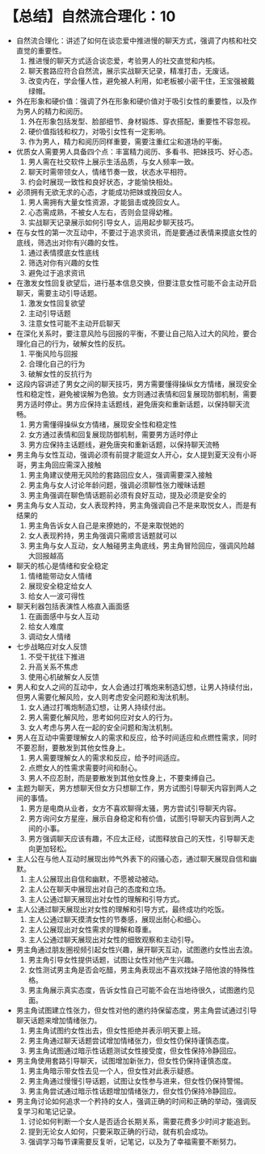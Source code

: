 # 【总结】自然流合理化：10

-   自然流合理化：讲述了如何在谈恋爱中推进慢的聊天方式，强调了内核和社交直觉的重要性。
    1.  推进慢的聊天方式适合谈恋爱，考验男人的社交直觉和内核。
    2.  聊天套路应符合自然流，展示实战聊天记录，精准打击，无废话。
    3.  改变内在，学会懂人性，避免被人利用，如老板被小密干住，王宝强被戴绿帽。
-   外在形象和硬价值：强调了外在形象和硬价值对于吸引女性的重要性，以及作为男人的精力和阅历。
    1.  外在形象包括发型、脸部细节、身材锻炼、穿衣搭配，重要性不容忽视。
    2.  硬价值指钱和权力，对吸引女性有一定影响。
    3.  作为男人，精力和阅历同样重要，需要注重红尘和道场的平衡。
-   优质女人需要男人具备四个点：丰富精力阅历、多看书、把妹技巧、好心态。
    1.  男人需在社交软件上展示生活品质，与女人频率一致。
    2.  聊天时需带领女人，情绪节奏一致，状态水平相符。
    3.  约会时展现一致性和良好状态，才能愉快相处。
-   必须拥有无欲无求的心态，才能成功把妹或挽回女人。
    1.  男人需拥有大量女性资源，才能狙击或挽回女人。
    2.  心态需成熟，不被女人左右，否则会显得幼稚。
    3.  实战聊天记录展示如何引导女人，运用起步聊天技巧。
-   在与女性的第一次互动中，不要过于追求资讯，而是要通过表情来摸底女性的底线，筛选出对你有兴趣的女性。
    1.  通过表情摸底女性底线
    2.  筛选对你有兴趣的女性
    3.  避免过于追求资讯
-   在激发女性回复欲望后，进行基本信息交换，但要注意女性可能不会主动开启聊天，需要主动引导话题。
    1.  激发女性回复欲望
    2.  主动引导话题
    3.  注意女性可能不主动开启聊天
-   在深化关系时，要注意风险与回报的平衡，不要让自己陷入过大的风险，要合理化自己的行为，破解女性的反抗。
    1.  平衡风险与回报
    2.  合理化自己的行为
    3.  破解女性的反抗行为
-   这段内容讲述了男女之间的聊天技巧，男方需要懂得操纵女方情绪，展现安全性和稳定性，避免被误解为色狼。女方则通过表情和回复展现防御机制，需要男方适时停止。男方应保持主话题线，避免唐突和重新话题，以保持聊天流畅。
    1.  男方需懂得操纵女方情绪，展现安全性和稳定性
    2.  女方通过表情和回复展现防御机制，需要男方适时停止
    3.  男方应保持主话题线，避免唐突和重新话题，以保持聊天流畅
-   男主角与女性互动，强调必须有前提才能逗女人开心，女人提到夏天没有小哥哥，男主角回应需深入接触
    1.  男主角建议使用无风险的套路回应女人，强调需要深入接触
    2.  男主角与女人讨论年龄问题，强调必须聊性张力暧昧话题
    3.  男主角强调在聊色情话题前必须有良好互动，提及必须是安全的
-   男主角与女人互动，女人表现矜持，男主角强调自己不是来取悦女人，而是有结果的
    1.  男主角告诉女人自己是来撩她的，不是来取悦她的
    2.  女人表现矜持，男主角强调只需顺言话题就可以
    3.  男主角与女人互动，女人触碰男主角底线，男主角冒险回应，强调风险越大回报越高
-   聊天的核心是情绪和安全稳定
    1.  情绪能带动女人情绪
    2.  展现安全稳定给女人
    3.  给女人一波可得性
-   聊天利器包括表演性人格直入画面感
    1.  在画面感中与女人互动
    2.  给女人难度
    3.  调动女人情绪
-   七步战略应对女人反馈
    1.  不受干扰往下推进
    2.  升高关系不焦虑
    3.  使用心机破解女人反馈
-   男人和女人之间的互动中，女人会通过打嘴炮来制造幻想，让男人持续付出，但男人需要化解风险，女人则考虑安全问题和淘汰机制。
    1.  女人通过打嘴炮制造幻想，让男人持续付出。
    2.  男人需要化解风险，思考如何应对女人的行为。
    3.  女人考虑与男人在一起的安全问题和淘汰机制。
-   男人在互动中需要理解女人的需求和反应，给予时间适应和点燃性需求，同时不要忍耐，要散发到其他女性身上。
    1.  男人需要理解女人的需求和反应，给予时间适应。
    2.  点燃女人的性需求需要时间和耐心。
    3.  男人不应忍耐，而是要散发到其他女性身上，不要束缚自己。
-   主题为聊天，男方想聊天但女方只想聊工作，男方试图引导聊天内容到两人之间的事情。
    1.  男方是电商从业者，女方不喜欢聊得太骚，男方尝试引导聊天内容。
    2.  男方询问女方星座，展示自身稳定和有价值，试图引导聊天内容到两人之间的小事。
    3.  男方强调聊天应该有趣，不应太正经，试图释放自己的天性，引导聊天走向更加轻松。
-   主人公在与他人互动时展现出帅气外表下的闷骚心态，通过聊天展现自信和幽默。
    1.  主人公展现出自信和幽默，不愿被动被动。
    2.  主人公在聊天中展现出对自己的态度和立场。
    3.  主人公通过聊天展现出对女性的理解和引导方式。
-   主人公通过聊天展现出对女性的理解和引导方式，最终成功约吃饭。
    1.  主人公通过聊天摸清女性的节奏感，展现出耐心和细心。
    2.  主人公展现出对女性需求的理解和尊重。
    3.  主人公通过聊天展现出对女性的细致观察和主动引导。
-   男主角通过朋友圈视频引起女性兴趣，展开聊天互动，试图邀约女性出去浪。
    1.  男主角引导女性提供话题，试图让女性对他产生兴趣。
    2.  女性测试男主角是否会吃醋，男主角表现出不喜欢找妹子陪他浪的特殊性格。
    3.  男主角展示真实态度，告诉女性自己可能不会在当地待很久，试图邀约见面。
-   男主角试图建立性张力，但女性对他的邀约持保留态度，男主角尝试通过引导聊天话题来增加情绪张力。
    1.  男主角试图约女性出去，但女性拒绝并表示明天要上班。
    2.  男主角通过聊天话题尝试增加情绪张力，但女性仍保持谨慎态度。
    3.  男主角试图通过暗示性话题测试女性接受度，但女性保持冷静回应。
-   男主角使用套路引导聊天，试图增加新张力，但女性仍保持谨慎态度。
    1.  男主角暗示带女性去见一个人，但女性对此表示疑惑。
    2.  男主角通过慢慢引导话题，试图让女性参与进来，但女性仍保持警惕。
    3.  男主角尝试通过暗示性话题增加情绪张力，但女性仍保持冷静回应。
-   男主角讨论如何追求一个矜持的女人，强调正确的时间和正确的举动，强调反复学习和笔记记录。
    1.  讨论如何判断一个女人是否适合长期关系，需要花费多少时间才能追到。
    2.  提到无论女人如何，只要采取正确的行动，就有机会成功。
    3.  强调学习每节课需要反复听，记笔记，以及为了幸福需要不断努力。